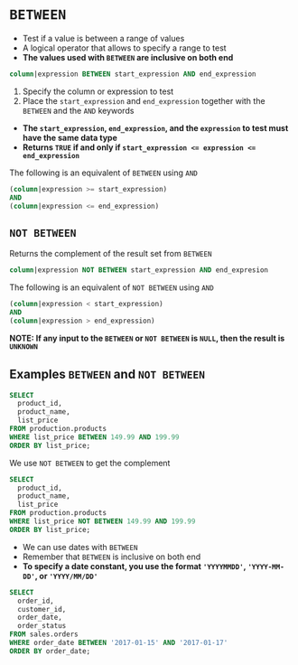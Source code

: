 # `BETWEEN`

- Test if a value is between a range of values
- A logical operator that allows to specify a range to test
- **The values used with `BETWEEN` are inclusive on both end**

```sql
column|expression BETWEEN start_expression AND end_expression
```

1. Specify the column or expression to test
1. Place the `start_expression` and `end_expression` together with the `BETWEEN` and the `AND` keywords

- **The `start_expression`, `end_expression`, and the `expression` to test must have the same data type**
- **Returns `TRUE` if and only if `start_expression <= expression <= end_expression`**

The following is an equivalent of `BETWEEN` using `AND`

```sql
(column|expression >= start_expression)
AND 
(column|expression <= end_expression)
```

## `NOT BETWEEN`

Returns the complement of the result set from `BETWEEN`

```sql
column|expression NOT BETWEEN start_expression AND end_expresion
```

The following is an equivalent of `NOT BETWEEN` using `AND`

```sql
(column|expression < start_expression)
AND 
(column|expression > end_expression)
```

**NOTE: If any input to the `BETWEEN` or `NOT BETWEEN` is `NULL`, then the result is `UNKNOWN`**

## Examples `BETWEEN` and `NOT BETWEEN`

```sql
SELECT 
  product_id, 
  product_name, 
  list_price
FROM production.products
WHERE list_price BETWEEN 149.99 AND 199.99
ORDER BY list_price;
```

We use `NOT BETWEEN` to get the complement

```sql
SELECT 
  product_id, 
  product_name, 
  list_price
FROM production.products
WHERE list_price NOT BETWEEN 149.99 AND 199.99
ORDER BY list_price;
```

- We can use dates with `BETWEEN`
- Remember that `BETWEEN` is inclusive on both end
- **To specify a date constant, you use the format `'YYYYMMDD'`, `'YYYY-MM-DD'`, or `'YYYY/MM/DD'`**

```sql
SELECT 
  order_id, 
  customer_id, 
  order_date, 
  order_status
FROM sales.orders
WHERE order_date BETWEEN '2017-01-15' AND '2017-01-17'
ORDER BY order_date;
```

